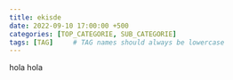 ```yaml
---
title: ekisde
date: 2022-09-10 17:00:00 +500
categories: [TOP_CATEGORIE, SUB_CATEGORIE]
tags: [TAG]     # TAG names should always be lowercase
---
```


hola
hola
